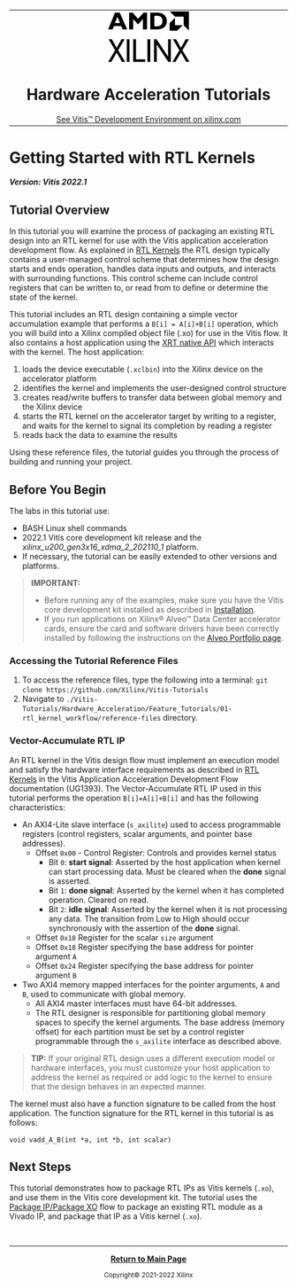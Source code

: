 <table class="sphinxhide" width="100%">
 <tr width="100%">
    <td align="center"><img src="https://raw.githubusercontent.com/Xilinx/Image-Collateral/main/xilinx-logo.png" width="30%"/><h1>Hardware Acceleration Tutorials</h1>
    <a href="https://www.xilinx.com/products/design-tools/vitis.html">See Vitis™ Development Environment on xilinx.com</a>
    </td>
 </tr>
</table>

# Getting Started with RTL Kernels

***Version: Vitis 2022.1***

## Tutorial Overview

In this tutorial you will examine the process of packaging an existing RTL design into an RTL kernel for use with the Vitis application acceleration development flow. 
As explained in [RTL Kernels](https://docs.xilinx.com/r/en-US/ug1393-vitis-application-acceleration/RTL-Kernels) the RTL design typically contains a user-managed control scheme that determines how the design starts and ends operation, handles data inputs and outputs, and interacts with surrounding functions. This control scheme can include control registers that can be written to, or read from to define or determine the state of the kernel. 

This tutorial includes an RTL design containing a simple vector accumulation example that performs a `B[i] = A[i]+B[i]` operation, which you will build into a Xilinx compiled object file (.xo) for use in the Vitis flow. It also contains a host application using the [XRT native API](https://xilinx.github.io/XRT/master/html/xrt_native_apis.html) which interacts with the kernel. The host application:

1. loads the device executable (`.xclbin`) into the Xilinx device on the accelerator platform
2. identifies the kernel and implements the user-designed control structure
3. creates read/write buffers to transfer data between global memory and the Xilinx device
4. starts the RTL kernel on the accelerator target by writing to a register, and waits for the kernel to signal its completion by reading a register
5. reads back the data to examine the results

Using these reference files, the tutorial guides you through the process of building and running your project.

## Before You Begin

The labs in this tutorial use:

* BASH Linux shell commands
* 2022.1 Vitis core development kit release and the *xilinx_u200_gen3x16_xdma_2_202110_1* platform. 
* If necessary, the tutorial can be easily extended to other versions and platforms.

>**IMPORTANT:**  
>
> * Before running any of the examples, make sure you have the Vitis core development kit installed as described in [Installation](https://docs.xilinx.com/r/en-US/ug1393-vitis-application-acceleration/Installation).
>* If you run applications on Xilinx® Alveo™ Data Center accelerator cards, ensure the card and software drivers have been correctly installed by following the instructions on the [Alveo Portfolio page](https://www.xilinx.com/products/boards-and-kits/alveo.html).

### Accessing the Tutorial Reference Files

1. To access the reference files, type the following into a terminal: `git clone https://github.com/Xilinx/Vitis-Tutorials`
2. Navigate to `./Vitis-Tutorials/Hardware_Acceleration/Feature_Tutorials/01-rtl_kernel_workflow/reference-files` directory.

### Vector-Accumulate RTL IP

An RTL kernel in the Vitis design flow must implement an execution model and satisfy the hardware interface requirements as described in [RTL Kernels](https://docs.xilinx.com/r/en-US/ug1393-vitis-application-acceleration/RTL-Kernels) in the Vitis Application Acceleration Development Flow documentation (UG1393). The Vector-Accumulate RTL IP used in this tutorial performs the operation `B[i]=A[i]+B[i]` and has the following characteristics:

- An AXI4-Lite slave interface (`s_axilite`) used to access programmable registers (control registers, scalar arguments, and pointer base addresses).
  - Offset `0x00` - Control Register: Controls and provides kernel status
    - Bit `0`: **start signal**: Asserted by the host application when kernel can start processing data. Must be cleared when the **done** signal is asserted.
    - Bit `1`: **done signal**: Asserted by the kernel when it has completed operation. Cleared on read.
    - Bit `2`: **idle signal**: Asserted by the kernel when it is not processing any data. The transition from Low to High should occur synchronously with the assertion of the **done** signal.
  - Offset `0x10` Register for the scalar `size` argument
  - Offset `0x18` Register specifying the base address for pointer argument `A`
  - Offset `0x24` Register specifying the base address for pointer argument `B`
- Two AXI4 memory mapped interfaces for the pointer arguments, `A` and `B`, used to communicate with global memory.
    - All AXI4 master interfaces must have 64-bit addresses.
    - The RTL designer is responsible for partitioning global memory spaces to specify the kernel arguments. The base address (memory offset) for each partition must be set by a control register programmable through the `s_axilite` interface as described above.

>**TIP:** If your original RTL design uses a different execution model or hardware interfaces, you must customize your host application to address the kernel as required or add logic to the kernel to ensure that the design behaves in an expected manner.

The kernel must also have a function signature to be called from the host application. The function signature for the RTL kernel in this tutorial is as follows:

```
void vadd_A_B(int *a, int *b, int scalar)
```

## Next Steps

This tutorial demonstrates how to package RTL IPs as Vitis kernels (`.xo`), and use them in the Vitis core development kit. The tutorial uses the [Package IP/Package XO](./package_ip.md) flow to package an existing RTL module as a Vivado IP, and package that IP as a Vitis kernel (`.xo`). 

</br>
<hr/>
<p align="center" class="sphinxhide"><b><a href="/README.md">Return to Main Page</a></b></p>

<p align="center" class="sphinxhide"><sup>Copyright&copy; 2021-2022 Xilinx</sup></p>
